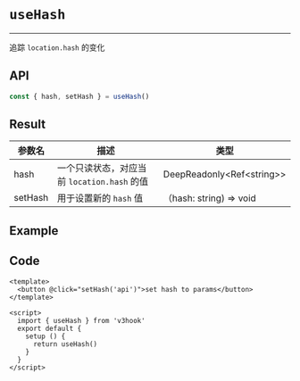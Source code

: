 # ``useHash``

---



追踪 ``location.hash`` 的变化



## API

```typescript
const { hash, setHash } = useHash()
```



## Result

| 参数名  | 描述                                          | 类型                        |
| ------- | --------------------------------------------- | --------------------------- |
| hash    | 一个只读状态，对应当前 ``location.hash`` 的值 | DeepReadonly<Ref\<string\>> |
| setHash | 用于设置新的 ``hash`` 值                      | （hash: string) => void     |



## Example

<UseHash/>

## Code

```vue
<template>
  <button @click="setHash('api')">set hash to params</button>
</template>

<script>
  import { useHash } from 'v3hook'
  export default {
    setup () {
      return useHash()
    }
  }
</script>
```

